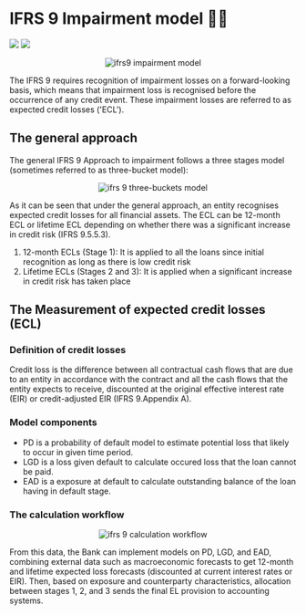 # IFRS 9 Impairment model ✍🏻

![](https://img.shields.io/badge/Editor-Google%20Colab-brightgreen)
![](https://img.shields.io/badge/Code-Python-blue)

<p align="center">
  <img src="https://www.meritglobaltraining.com/images/ifrs-9-course.jpg" alt="ifrs9 impairment model"/>
</p>

The IFRS 9 requires recognition of impairment losses on a forward-looking basis, which means that impairment loss is recognised before the occurrence of any credit event. These impairment losses are referred to as expected credit losses ('ECL').

## The general approach

The general IFRS 9 Approach to impairment follows a three stages model (sometimes referred to as three-bucket model):

<p align="center">
  <img src="https://www.bankinghub.eu/wp-content/uploads/sites/2/2014/10/IFRS-9-english_2.png" alt="ifrs 9 three-buckets model"/>
</p>

As it can be seen that under the general approach, an entity recognises expected credit losses for all financial assets. The ECL can be 12-month ECL or lifetime ECL depending on whether there was a significant increase in credit risk (IFRS 9.5.5.3).

1. 12-month ECLs (Stage 1): It is applied to all the loans since initial recognition as long as there is low credit risk
2. Lifetime ECLs (Stages 2 and 3): It is applied when a significant increase in credit risk has taken place

## The Measurement of expected credit losses (ECL)

### Definition of credit losses
Credit loss is the difference between all contractual cash flows that are due to an entity in accordance with the contract and all the cash flows that the entity expects to receive, discounted at the original effective interest rate (EIR) or credit-adjusted EIR (IFRS 9.Appendix A).

### Model components
* PD is a probability of default model to estimate potential loss that likely to occur in given time period.
* LGD is a loss given default to calculate occured loss that the loan cannot be paid.
* EAD is a exposure at default to calculate outstanding balance of the loan having in default stage.

### The calculation workflow

<p align="center">
  <img src="https://www.moodysanalytics.com/-/media/web-assets/publications/risk-perspectives/edition-images/v-data-management/articles/2-4-ifrs-9-expected-loss-impairment-model/fig-2-ifrs-9-workflow.png?modified=20150515184530" alt="ifrs 9 calculation workflow"/>
</p>

From this data, the Bank can implement models on PD, LGD, and EAD, combining external data such as macroeconomic forecasts to get 12-month and lifetime expected loss forecasts (discounted at current interest rates or EIR). Then, based on exposure and counterparty characteristics, allocation between stages 1, 2, and 3 sends the final EL provision to accounting systems.
